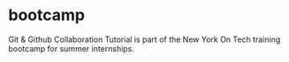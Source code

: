 # bootcamp
Git &amp; Github Collaboration Tutorial is part of the New York On Tech training bootcamp for summer internships.
